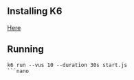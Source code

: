 ## Installing K6
[Here](https://k6.io/docs/getting-started/installation/)
## Running 
```shell script
k6 run --vus 10 --duration 30s start.js
```nano